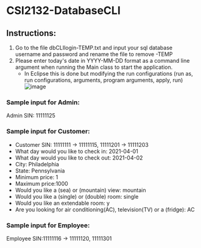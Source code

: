 # CSI2132-DatabaseCLI
## Instructions:
1. Go to the file dbCLIlogin-TEMP.txt and input your sql database username and password and rename the file to remove -TEMP
2. Please enter today's date in YYYY-MM-DD format as a command line argument when running the Main class to start the application.
      - In Eclipse this is done but modifying the run configurations (run as, run configurations, arguments, program arguments, apply, run)
       ![image](https://user-images.githubusercontent.com/60792590/113496898-3d713280-94cc-11eb-86b4-d8cace4e4dcf.png)


### Sample input for Admin:
Admin SIN: 11111125


### Sample input for Customer:
- Customer SIN: 11111111 -> 11111115, 11111201 -> 11111203
- What day would you like to check in: 2021-04-01
- What day would you like to check out: 2021-04-02
- City: Philadelphia 
- State: Pennsylvania
- Minimum price: 1 
- Maximum price:1000
- Would you like a (sea) or (mountain) view: mountain
- Would you like a (single) or (double) room: single
- Would you like an extendable room: y
- Are you looking for air conditioning(AC), television(TV) or a (fridge): AC

### Sample input for Employee:
Employee SIN:11111116 -> 11111120, 11111301
